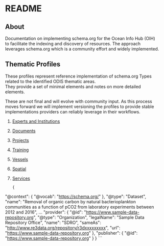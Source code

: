 # README

## About

Documentation on implementing schema.org for the Ocean Info Hub (OIH) to facilitate the indexing and discovery
of resources.  The approach leverages schema.org which is a community effort and widely
implemented.

## Thematic Profiles

These profiles represent reference implementation of schema.org Types related to the identified ODIS thematic areas.  
They provide a set of minimal elements and notes on more detailed elements.  

These are not final and will evolve with community input.  As this process moves forward we will implement
versioning the profiles to provide stable implementations providers can reliably leverage in their workflows.

1. [Experts and Institutions](./expinst/README.md)
2. [Documents](./docs/README.md)
3. [Projects](./projects/README.md)
4. [Training](./training/README.md)
5. [Vessels](./vessels/README.md)
6. [Spatial](./spatial/README.md)
7. [Services](./services/README.md)



    ```
    {
  "@context": {
    "@vocab": "https://schema.org/"
  },
  "@type": "Dataset",
  "name": "Removal of organic carbon by natural bacterioplankton communities as a function of pCO2 from laboratory experiments between 2012 and 2016",
  ...
"provider": {
    "@id": "https://www.sample-data-repository.org",
    "@type": "Organization",
    "legalName": "Sample Data Repository Office",
    "name": "SDRO",
    "sameAs": "http://www.re3data.org/repository/r3dxxxxxxxxx",
    "url": "https://www.sample-data-repository.org"
  },
  "publisher": {
    "@id": "https://www.sample-data-repository.org"
  }
}
    ```
